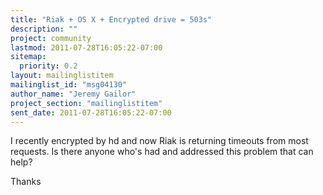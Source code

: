 ```yaml
---
title: "Riak + OS X + Encrypted drive = 503s"
description: ""
project: community
lastmod: 2011-07-28T16:05:22-07:00
sitemap:
  priority: 0.2
layout: mailinglistitem
mailinglist_id: "msg04130"
author_name: "Jeremy Gailor"
project_section: "mailinglistitem"
sent_date: 2011-07-28T16:05:22-07:00
---
```



I recently encrypted by hd and now Riak is returning timeouts from most
requests. Is there anyone who's had and addressed this problem that can
help?

Thanks
